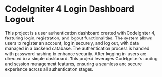 # CodeIgniter 4 Login Dashboard Logout

This project is a user authentication dashboard created with CodeIgniter 4, featuring login, registration, and logout functionalities. The system allows users to register an account, log in securely, and log out, with data managed in a backend database. The authentication process is handled with password hashing to enhance security. After logging in, users are directed to a simple dashboard. This project leverages CodeIgniter’s routing and session management features, ensuring a seamless and secure experience across all authentication stages.
